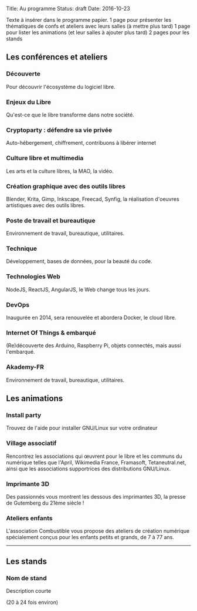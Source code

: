 Title: Au programme
Status: draft
Date: 2016-10-23


Texte à insérer dans le programme papier.
1 page pour présenter les thématiques de confs et ateliers avec leurs salles (à mettre plus tard)
1 page pour lister les animations (et leur salles à ajouter plus tard)
2 pages pour les stands

## Les conférences et ateliers

### Découverte
Pour découvrir l'écosystème du logiciel libre.

### Enjeux du Libre
Qu'est-ce que le libre transforme dans notre société.

### Cryptoparty : défendre sa vie privée
Auto-hébergement, chiffrement, contribuons à libérer internet

### Culture libre et multimedia
Les arts et la culture libres, la MAO, la vidéo.

### Création graphique avec des outils libres
Blender, Krita, Gimp, Inkscape, Freecad, Synfig, la réalisation d'oeuvres artistiques avec des outils libres.

### Poste de travail et bureautique
Environnement de travail, bureautique, utilitaires.

### Technique
Développement, bases de données, pour la beauté du code.

### Technologies Web
NodeJS, ReactJS, AngularJS, le Web change tous les jours.

### DevOps
Inaugurée en 2014, sera renouvelée et abordera Docker, le cloud libre.

### Internet Of Things & embarqué
(Re)découverte des Arduino, Raspberry Pi, objets connectés, mais aussi l'embarqué.

### Akademy-FR
Environnement de travail, bureautique, utilitaires.

## Les animations

### Install party
Trouvez de l'aide pour installer GNU/Linux sur votre ordinateur

### Village associatif
Rencontrez les associations qui œuvrent pour le libre et les communs du numérique telles que l'April, Wikimedia France, Framasoft, Tetaneutral.net, ainsi que les associations supportrices des distributions GNU/Linux.

### Imprimante 3D
Des passionnés vous montrent les dessous des imprimantes 3D, la presse de Gutemberg du 21ème siècle !

### Ateliers enfants
L'association Combustible vous propose des ateliers de création numérique spécialement conçus pour les enfants petits et grands, de 7 à 77 ans.

* * * *

## Les stands

### Nom de stand
Description courte

(20 à 24 fois environ)
